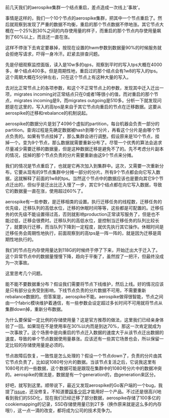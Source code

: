 前几天我们的aerospike集群一个结点重启，差点造成一次线上'事故'。

事情是这样的，我们一个10个节点的aerospike集群，把其中一个节点重启了。然后就观察到发现了严重的数据不均衡，重启的那个节点数据不停地涨。其它节点大概在一个25%到30%之间的内存使用量的样子，而重启的那个节点内存使用量飙到了60%以上，而且还一直在涨。

这样不停涨下去肯定要暴掉，按现在设置的hwm参数到数据量90%的时候服务就会拒绝写请求，吓得一身冷汗。赶紧去排查问题。

先是仔细观察监控面版，读入是10w多的qps，观察到平时的写入tps大概在4000多，单个结点400多。但是周期性地，重启过的那个结点会有1w8的写入的tps。这个周期大概在5分钟左右，只在这个节点上有这种大量的写入。

去对比正常节点上的各项参数，和这个不正常节点上的参数，发现其中迁入迁出一项，migrates incoming对正常结点只在0或者1等很小的值，而对重启的那个节点，migrates incoming是9，而migrates outgoing是510多。分析一下就发现问题是在这里的，写入的高tps是来自于其它节点向重启的节点在迁移数据。这要从aerospike的迁移和rebalance的机制说起。

aerospike的数据分片是划了4096个虚拟的partition，每台机器会负责一部分的partition。查询过程是先确定数据被hash到哪个分片，再看这个分片是由哪个节点负责的。如果有节点挂掉了，那么集群会进行调整。假设原来是10个节点，挂掉一个。变为9个节点，那么数据就需要重新分布了。尽管一个优秀的算法会追求尽量减少需要迁移的数据量，但是这种数据迁移是避免不了的。先不考虑分片副本的情况，挂掉的那个节点负责的分片需要重新由这9个节点来分摊。

我们的情况是节点重启了，也就是它再次加入到集群中。这次，又需要一次重新分布，它要从现有的9节点集群中分摊一部分的分片。所有9个节点都会向它写入数据，这就解释了前面的1w8的tps。当然这个节点中的数据应该也是要向其它9个节点迁出的，但似乎是迁出比迁入慢了一步，其它9个结点都在向它写入数据，导致它的数据量一直在涨，使用超过60%了。

aerospike有一些参数，是迁移相类的设置。执行迁移任务的线程数，迁移任务的优先级，迁移队列的高低水位，迁移的休眠时间等等，这些都是可配置的。迁移任务的优先级不能设置得过高，否则就影响production正常读写服务了，但是也不能过低，迁移会很费时。迁移队列的高低水位，是控制当迁移任务的队列比较长了，就要执行迁移，而当队列下降到一定程度，就优先执行其它操作。休眠时间是迁移任务会周期性地执行，前面观察到的高tps是一阵一阵的，就是因为迁移是周期性地执行的。

我们的节点在内存使用量达到118G的时候终于停了下来，开始迁出大于迁入了。这个异常节点中的数据量慢慢下降，趋向于平衡了，虽然捏了一把汗，但最终没成为一次事故。

这里思考几个问题。

能不能不要数据重分布？假设我们需要将节点下线维护，然后上线。好的情况应该是只有部分业务受到影响，下线节点负责的分片数据不可用，不需要重新rebalance数据的。但答案是，aerospike不能。aerospike做得很智能，节点之间由一个fabric模块维护着通信，有一些参数会设定超过多长时间不可用就将节点从集群down掉，重新分布数据。

为什么要保留一定比例的存储使用量？这是官方推荐的做法，这里我们已经亲身体验了一回。如果现在不是使用率在30%以内而是到达70%，那这一次肯定就成为一次事故了。这个场景中是向重启的节点迁入数据的速度大于从该节点迁出数据的速度，导致的单个节点数据使用量暴涨。应该还有一些其它场景也会，所以保留一定比较的存储使用量是必须的。

节点故障后恢复，一致性是怎么处理的？假设一个节点down了，负责的分片由其它节点负责了，比如说1080号分片的数据。当该节点复活之后，它说我这里有1080号片的一些数据，这个数据可能是跟现在集群中的1080号分片中的数据冲突的。aerospike的做法是，数据是有一个generation的，由generation来区分。

好吧，就写到这里。顺带说下，最近又发现aerospike的Go客户端的一个bug，我提了[issue](https://github.com/aerospike/aerospike-client-go/issues/41)，还没修复。不知道要[踩多少坑](./aerospike-trap.md)才能用好一个产品。不过还是很高兴地看到我们的SSD化，现在我们已经迁移了部分数据，aerospike存储了100多亿的cookiemapping的记录，SSD存储使用量已到2T多（换作原来就是这么多的内存哦!），这一点一滴的改变，都将成为公司的技术竞争力。